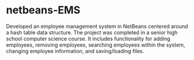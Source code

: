 # netbeans-EMS
Developed an employee management system in NetBeans centered around a hash table data structure. The project was completed in a senior high school computer science course. It includes functionality for adding employees, removing employees, searching employees within the system, changing employee information, and saving/loading files.
